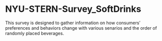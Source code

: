 # NYU-STERN-Survey_SoftDrinks
This survey is designed to gather information on how consumers’ preferences and behaviors change with various senarios and the order of randomly placed beverages.
